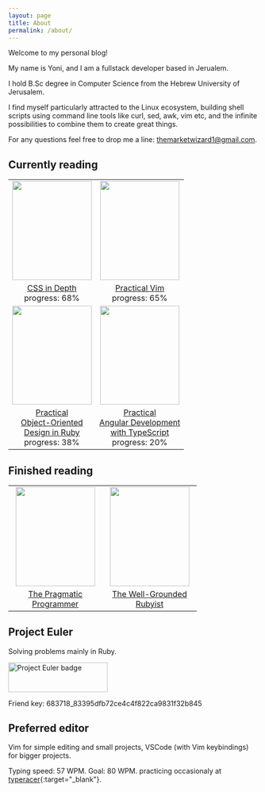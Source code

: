 ```yaml
---
layout: page
title: About
permalink: /about/
---
```

Welcome to my personal blog!

My name is Yoni, and I am a fullstack developer based in Jerualem.

I hold B.Sc degree in Computer Science from the Hebrew University of Jerusalem.

I find myself particularly attracted to the Linux ecosystem, building shell scripts using command line tools like curl, sed, awk, vim etc, and the infinite possibilities to combine them to
create great things.

For any questions feel free to drop me a line: themarketwizard1@gmail.com.


## Currently reading

<table style="text-align: center; border-spacing:20px; max-width: 380px">
  <tr>
    <td>
      <img
        width="159.6" height="199.6"
        class="book-cover"
        src="https://images-na.ssl-images-amazon.com/images/I/41fm+F1lc7L._SX397_BO1,204,203,200_.jpg"
      />
    </td>
    <td>
      <img  
        width="159.6" height="199.6"
        class="book-cover"
        src="https://images-na.ssl-images-amazon.com/images/I/41Uki3+V7nL._SX415_BO1,204,203,200_.jpg"
      />
    </td>
  </tr>
  <tr>
      <td>
      <a
        href="https://www.amazon.com/CSS-Depth-Keith-J-Grant/dp/1617293458"
        target="blank"
        >CSS in Depth</a
      >
	    <div> progress: 68%</div>
    </td>
    <td>
      <a
        href="https://www.amazon.com/Practical-Vim-Edit-Speed-Thought/dp/1680501275/ref=sr_1_1?crid=1I28TO08V3UKJ&keywords=practical+vim&qid=1642775788&sprefix=practical+vim%2Caps%2C223&sr=8-1"
        target="blank"
        >Practical Vim</a
      >
	    <div>progress: 65%</div>
    </td>
  </tr>
  <tr>
    <td>
      <img
        width="159.6" height="199.6"
        class="book-cover"
        src="https://images-na.ssl-images-amazon.com/images/I/51vkmxCfmRL._SX381_BO1,204,203,200_.jpg"
      />
    </td>
    <td>
      <img
        width="159.6" height="199.6"
        class="book-cover"
        src="https://images-na.ssl-images-amazon.com/images/I/41lozQ0E9ML._SX397_BO1,204,203,200_.jpg"
      />
    </td>
  </tr>
   <tr>
    <td>
      <a
        href="https://www.amazon.com/Practical-Object-Oriented-Design-Ruby-Addison-Wesley/dp/0321721330"
        target="blank"
        >Practical<br/> Object-Oriented<br/> Design in Ruby</a
      >
	    <div> progress: 38%</div>
    </td>
    <td>
      <a
        href="https://www.amazon.com/Angular-Development-Typescript-Yakov-Fain/dp/1617295345"
        target="blank"
        >Practical<br/> Angular Development<br/> with TypeScript</a
      >
	    <div> progress: 20%</div>
    </td>
  </tr>

  
</table>

## Finished reading

<table style="text-align: center; border-spacing:20px; max-width: 380px">
      <tr>
        <td>
          <img
            width="159.6" height="199.6"
            class="book-cover"
            src="	https://images-na.ssl-images-amazon.com/images/I/51dxkfagmwL._SX380_BO1,204,203,200_.jpg"
          />
        </td>
        <td>
          <img
            width="159.6" height="199.6"
            class="book-cover"
            src="https://images-na.ssl-images-amazon.com/images/I/415V5GEzUVL._SX397_BO1,204,203,200_.jpg"
          />
      </td>
      </tr>
      <tr>
        <td>
          <a
            href="https://www.amazon.com/Pragmatic-Programmer-journey-mastery-Anniversary/dp/0135957052/ref=sr_1_1?keywords=pragmatic+programmer&qid=1642778471&sprefix=pragmatic+%2Caps%2C195&sr=8-1"
            target="blank"
            >The Pragmatic Programmer</a
          >
        </td>
        <td>
          <a
            href="https://www.amazon.com/Well-Grounded-Rubyist-David-Black/dp/1617295213/ref=sr_1_1?keywords=the+well+grounded+rubyist&qid=1642778315&sprefix=the+well+grou%2Caps%2C312&sr=8-1"
            target="blank"
            >The Well-Grounded Rubyist</a>
        </td>
      </tr>
    </table>



## Project Euler

Solving problems mainly in Ruby.

<img src="https://projecteuler.net/profile/YoniA.png" alt="Project Euler badge" width="200" height="60">

Friend key: 683718_83395dfb72ce4c4f822ca9831f32b845

## Preferred editor

Vim for simple editing and small projects, VSCode (with Vim keybindings) for bigger projects.

Typing speed: 57 WPM. Goal: 80 WPM. practicing occasionaly at [typeracer](https://play.typeracer.com/){:target="_blank"}. 